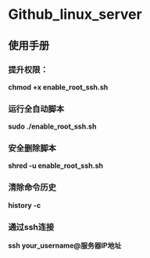 # Github_linux_server

## 使用手册

### 提升权限：
**chmod +x enable_root_ssh.sh**

### 运行全自动脚本

**sudo ./enable_root_ssh.sh**

### 安全删除脚本

**shred -u enable_root_ssh.sh**  

### 清除命令历史
   
**history -c**

### 通过ssh连接

**ssh your_username@服务器IP地址**
